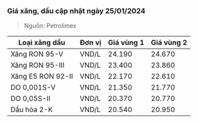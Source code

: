 
### Giá xăng, dầu cập nhật ngày 25/01/2024
> Nguồn: Petrolimex

| Loại xăng dầu     | Đơn vị | Giá vùng 1 | Giá vùng 2 |
|-------------------|--------|------------|------------|
| Xăng RON 95-V     | VND/L  |     24.190 |     24.670 |
| Xăng RON 95-III   | VND/L  |     23.400 |     23.860 |
| Xăng E5 RON 92-II | VND/L  |     22.170 |     22.610 |
| DO 0,001S-V       | VND/L  |     21.350 |     21.770 |
| DO 0,05S-II       | VND/L  |     20.370 |     20.770 |
| Dầu hỏa 2-K       | VND/L  |     20.540 |     20.950 |
